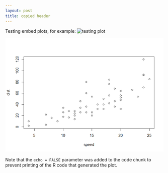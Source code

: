 ```yaml
---
layout: post
title: copied header
---
```




Testing embed plots, for example:
![testing plot](https://github.com/AndySouth/andysouth.github.io/images/unnamed-chunk-2-1.png)

![relative path](/images/unnamed-chunk-2-1.png)

Note that the `echo = FALSE` parameter was added to the code chunk to
prevent printing of the R code that generated the plot.
